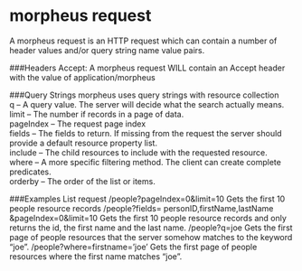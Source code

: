 morpheus request
========
A morpheus request is an HTTP request which can contain a number of header values and/or query string name value pairs.

###Headers
Accept: A morpheus request WILL contain an Accept header with the value of application/morpheus

###Query Strings
morpheus uses query strings with resource collection  
q – A query value. The server will decide what the search actually means.  
limit – The number if records in a page of data.  
pageIndex – The request page index  
fields – The fields to return. If missing from the request the server should provide a default resource property list.  
include – The child resources to include with the requested resource.  
where – A more specific filtering method. The client can create complete predicates.  
orderby – The order of the list or items.  

###Examples
List request
/people?pageIndex=0&limit=10
Gets the first 10 people resource records
/people?fields= personID,firstName,lastName &pageIndex=0&limit=10
Gets the first 10 people resource records and only returns the id, the first name and the last name.
/people?q=joe
Gets the first page of people resources that the server somehow matches to the keyword “joe”.
/people?where=firstname=’joe’
Gets the first page of people resources where the first name matches “joe”.






